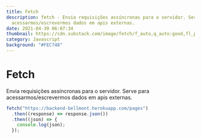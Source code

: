 ```yaml
---
title: Fetch
description: fetch - Envia requisições assíncronas para o servidor. Serve para
  acessarmos/escrevermos dados em apis externas.
date: 2021-04-30 06:07:34
thumbnail: https://cdn.substack.com/image/fetch/f_auto,q_auto:good,fl_progressive:steep/https%3A%2F%2Fbucketeer-e05bbc84-baa3-437e-9518-adb32be77984.s3.amazonaws.com%2Fpublic%2Fimages%2Ff097ecbd-131d-443b-91eb-a10147fa7f01_1024x768.jpeg
category: Javascript
background: "#FEC748"
---
```

# Fetch

Envia requisições assíncronas para o servidor. Serve para acessarmos/escrevermos dados em apis externas.

```javascript
fetch("https://backend-bellmont.herokuapp.com/pages")
  .then((response) => response.json())
  .then((json) => {
    console.log(json);
  });

```